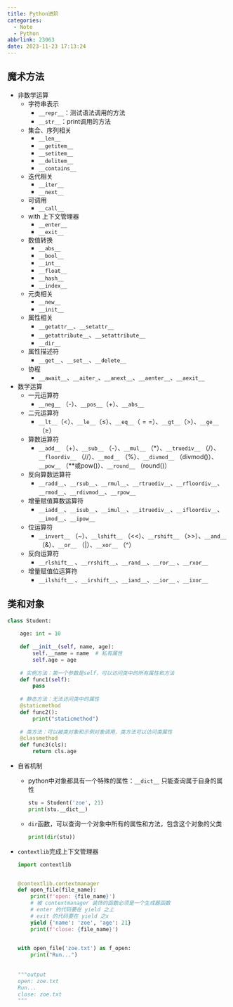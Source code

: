 ```yaml
---
title: Python进阶
categories:
  - Note
  - Python
abbrlink: 23063
date: 2023-11-23 17:13:24
---
```


##  魔术方法

* 非数学运算
    * 字符串表示
        * `__repr__`：测试语法调用的方法
        * `__str__`：print调用的方法
    * 集合、序列相关
        * `__len__`
        * `__getitem__`
        * `__setitem__`
        * `__delitem__`
        * `__contains__`
    * 迭代相关
        * `__iter__`
        * `__next__`
    * 可调用
        * `__call__`
    * with 上下文管理器
        * `__enter__`
        * `__exit__`
    * 数值转换
        * `__abs__`
        * `__bool__`
        * `__int__`
        * `__float__`
        * `__hash__`
        * `__index__`
    * 元类相关
        * `__new__`
        * `__init__`
    * 属性相关
        * `__getattr__`、`__setattr__`
        * `__getattribute__`、`__setattribute__`
        * `__dir__`
    * 属性描述符
        * `__get__`、`__set__`、`__delete__`
    * 协程
        * `__await__`、`__aiter_`、`__anext__`、`__aenter__`、`__aexit__`
* 数学运算
    * 一元运算符
        * `__neg__` （-）、`__pos__`（+）、`__abs__`
    * 二元运算符
        * `__lt__`（$\lt$）、`__le__`（$\le$）、`__eq__`（$==$）、`__gt__`（$\gt$）、`__ge__`（$\ge$）
    * 算数运算符
        * `__add__` （+）、`__sub__` （-）、`__mul__` （*）、`__truediv__` （/）、`__floordiv__` （//）、`__mod__` （%）、`__divmod__` （divmod()）、`__pow__` （\*\*或pow()）、`__round__` （round()）
    * 反向算数运算符
        * `__radd__`、`__rsub__`、`__rmul__`、`__rtruediv__`、`__rfloordiv__`、`__rmod__`、`__rdivmod__`、`__rpow__`
    * 增量赋值算数运算符
        * `__iadd__`、`__isub__`、`__imul__`、`__itruediv__`、`__ifloordiv__`、`__imod__`、`__ipow__`
    * 位运算符
        * `__invert__` （~）、`__lshift__` （<<）、`__rshift__` （>>）、`__and__` （&）、`__or__` （|）、`__xor__` （^）
    * 反向运算符
        * `__rlshift__` 、`__rrshift__`、`__rand__`、`__ror__` 、`__rxor__` 
    * 增量赋值位运算符
        * `__ilshift__` 、`__irshift__`、`__iand__`、`__ior__` 、`__ixor__` 

## 类和对象

```python
class Student:
    
    age: int = 10
        
    def __init__(self, name, age):
        self.__name = name  # 私有属性
        self.age = age
    
    # 实例方法：第一个参数是self，可以访问类中的所有属性和方法
    def func1(self):
        pass
    
    # 静态方法：无法访问类中的属性
    @staticmethod
    def func2():
        print("staticmethod")
        
    # 类方法：可以被类对象和示例对象调用，类方法可以访问类属性
    @classmethod
    def func3(cls):
        return cls.age
```

* 自省机制

    * python中对象都具有一个特殊的属性：`__dict__` 只能查询属于自身的属性

        ```python
        stu = Student('zoe', 21)
        print(stu.__dict__)
        ```

    * `dir`函数，可以查询一个对象中所有的属性和方法，包含这个对象的父类

        ```python
        print(dir(stu))
        ```

* `contextlib`完成上下文管理器

    ```python
    import contextlib
    
    
    @contextlib.contextmanager
    def open_file(file_name):
        print(f'open: {file_name}')
        # 被 contextmanager 装饰的函数必须是一个生成器函数
        # enter 的代码要在 yield 之上
        # exit 的代码要在 yield 之x
        yield {'name': 'zoe', 'age': 21}
        print(f'close: {file_name}')
    
        
    with open_file('zoe.txt') as f_open:
        print("Run...")
        
        
    """output
    open: zoe.txt
    Run...
    close: zoe.txt
    """
    ```

    

    
